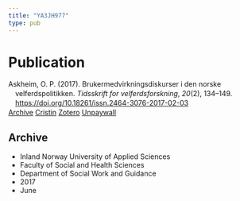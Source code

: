 ```yaml
---
title: "YA3JH977"
type: pub
---
```

<h1>Publication</h1>
<article id="csl-bib-container-YA3JH977" class="csl-bib-container">
  <div class="csl-bib-body" style="line-height: 1.35; padding-left: 1em; text-indent:-1em;">
  <div class="csl-entry">Askheim, O. P. (2017). Brukermedvirkningsdiskurser i den norske velferdspolitikken. <i>Tidsskrift for velferdsforskning</i>, <i>20</i>(2), 134&#x2013;149. <a href="https://doi.org/10.18261/issn.2464-3076-2017-02-03">https://doi.org/10.18261/issn.2464-3076-2017-02-03</a></div>
</div>
  <div class="csl-bib-buttons">
    <a href="#taxonomy-article-YA3JH977" class="csl-bib-button">Archive</a>
    <a href alt="Cristin URL" class="csl-bib-button">Cristin</a>
    <a href alt="Zotero URL" class="csl-bib-button">Zotero</a>
    <a href="https://www.idunn.no/file/pdf/66963314/brukermedvirkningsdiskurser_i_den_norske_velferdspolitikken.pdf" class="csl-bib-button">Unpaywall</a>
  </div>
  <div id="csl-bib-meta-container-YA3JH977"></div>
</article>
<div id="csl-bib-meta-YA3JH977" class="csl-bib-meta">
  <article id="taxonomy-article-YA3JH977" class="taxonomy-article">
    <h1>Archive</h1>
    <ul>
      <li>Inland Norway University of Applied Sciences</li>
      <li>Faculty of Social and Health Sciences</li>
      <li>Department of Social Work and Guidance</li>
      <li>2017</li>
      <li>June</li>
    </ul>
  </article>
</div>
